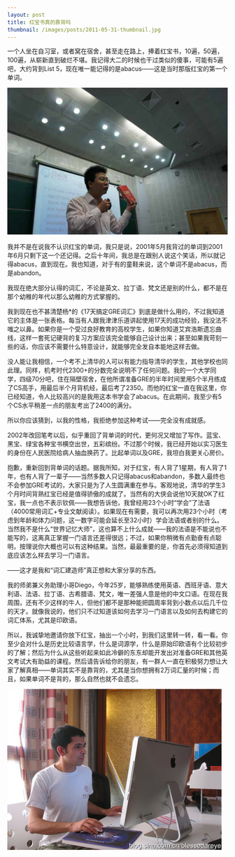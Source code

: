 ```yaml
---
layout: post
title: 红宝书真的靠背吗
thumbnail: /images/posts/2011-05-31-thumbnail.jpg
---
```


一个人坐在自习室，或者窝在宿舍，甚至走在路上，捧着红宝书，10遍，50遍，100遍，从崭新直到破烂不堪。我记得大二的时候也干过类似的傻事，可能有5遍吧，大约背到List 5，现在唯一能记得的是abacus——这是当时那版红宝的第一个单词。

<!--more-->

![李浩老师在清华讲课](/images/posts/2011-05-31-1.jpg)

我并不是在说我不认识红宝的单词，我只是说，2001年5月我背过的单词到2001年6月只剩下这一个还记得。之后十年间，我总是在跟别人说这个笑话，所以就记得abacus，直到现在。我也知道，对于有的童鞋来说，这个单词不是abacus，而是abandon。

我现在绝大部分认得的词汇，不论是英文、拉丁语、梵文还是别的什么，都不是在那个幼稚的年代以那么幼稚的方式掌握的。

我到现在也不甚清楚杨\*的《17天搞定GRE词汇》到底是做什么用的，不过我知道它的主体是一张表格。每当有人跟我津津乐道讲起使用17天的成功经验，我没法不嗤之以鼻。如果你是一个受过良好教育的高校学生，如果你知道艾宾浩斯遗忘曲线，这样一套死记硬背的复习方案应该完全能够自己设计出来；甚至如果我苛刻一些的话，你应该不需要什么特意设计，就能够完全发自本能地这样去做。

没人能让我相信，一个考不上清华的人可以有能力指导清华的学生，其他学校也同此理。同样，机考时代2300+的分数完全说明不了任何问题。我的一个大学同学，四级70分吧，住在隔壁宿舍，在他所谓准备GRE的半年时间里用5个半月练成了CS高手，用最后半个月背机经，最后考了2350。而他的红宝一直在我这里，你已经知道，令人比较高兴的是我用这本书学会了abacus。在此期间，我至少有5个CS水平稍差一点的朋友考出了2400的满分。

所以你应该猜到，以我的性格，我拒绝参加这种考试——完全没有成就感。

2002年改回笔考以后，似乎重回了背单词的时代，更何况又增加了写作。蓝宝、黑宝、绿宝各种宝书横空出世，五彩缤纷。不过那个时候，我已经开始以实习医生的身份在人民医院给病人抽血换药了。比起单词以及GRE，我坦白我更关心房价。

抱歉，重新回到背单词的话题。据我所知，对于红宝，有人背了1星期，有人背了1年，也有人背了一辈子——当然多数人只记得abacus和abandon，多数人最终也不会参加GRE考试的，大家只是为了人生圆满重在参与。客观地说，清华的学生3个月时间背熟红宝已经是值得骄傲的成就了。当然有的大侠会说他10天就OK了红宝，我一点也不表示钦佩——我想告诉他，我曾经用23个小时“学会”了法语（4000常用词汇+专业文献阅读）。如果现在有需要，我可以再次用23个小时（考虑到年龄和体力问题，这一数字可能会延长至32小时）学会法语或者别的什么。当然我不是什么“世界记忆大师”，这也算不上什么成就——我的法语是不能说也不能写的，这离真正掌握一门语言还差得很远；不过，如果你稍微有点勤奋有点聪明，按理说你大概也可以有这种结果。当然，最最重要的是，你首先必须得知道到底应该怎么样去学习一门语言。

——这才是我和“词汇建造师”真正想和大家分享的东西。

我的师弟兼义务助理小哥Diego，今年25岁，能够熟练使用英语、西班牙语、意大利语、法语、拉丁语、古希腊语、梵文，唯一差强人意是他的中文口语。在现在我周围，还有不少这样的牛人，但他们都不是那种能把圆周率背到小数点以后几千位的天才。就像我说的，他们只不过知道该如何去学习一门语言以及如何去构建它的词汇体系，尤其是印欧语。

所以，我诚挚地邀请你放下红宝，抽出一个小时，到我们这里转一转，看一看。你至少会对什么是历史比较语言学，什么是词源学，什么是原始印欧语有个比较初步的了解；然后为什么从这些听起来如此冷僻的东东却能开发出对准备GRE和其他英文考试大有助益的课程。然后请告诉给你的朋友，有一群人一直在积极努力想让大家了解真相——单词其实不是靠背的，尤其是当你想拥有2万词汇量的时候；而且，如果单词不是背的，那么自然也就不会遗忘。

![Diego Loukota在工作](/images/posts/2011-05-31-2.jpg)